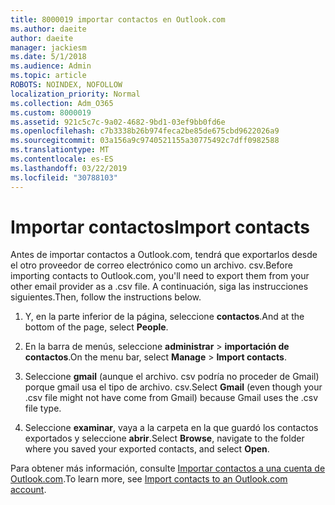 ```yaml
---
title: 8000019 importar contactos en Outlook.com
ms.author: daeite
author: daeite
manager: jackiesm
ms.date: 5/1/2018
ms.audience: Admin
ms.topic: article
ROBOTS: NOINDEX, NOFOLLOW
localization_priority: Normal
ms.collection: Adm_O365
ms.custom: 8000019
ms.assetid: 921c5c7c-9a02-4682-9bd1-03ef9bb0fd6e
ms.openlocfilehash: c7b3338b26b974feca2be85de675cbd9622026a9
ms.sourcegitcommit: 03a156a9c9740521155a30775492c7dff0982588
ms.translationtype: MT
ms.contentlocale: es-ES
ms.lasthandoff: 03/22/2019
ms.locfileid: "30788103"
---
```

# <a name="import-contacts"></a><span data-ttu-id="91df1-102">Importar contactos</span><span class="sxs-lookup"><span data-stu-id="91df1-102">Import contacts</span></span>

<span data-ttu-id="91df1-103">Antes de importar contactos a Outlook.com, tendrá que exportarlos desde el otro proveedor de correo electrónico como un archivo. csv.</span><span class="sxs-lookup"><span data-stu-id="91df1-103">Before importing contacts to Outlook.com, you'll need to export them from your other email provider as a .csv file.</span></span> <span data-ttu-id="91df1-104">A continuación, siga las instrucciones siguientes.</span><span class="sxs-lookup"><span data-stu-id="91df1-104">Then, follow the instructions below.</span></span>
  
1. <span data-ttu-id="91df1-105">Y, en la parte inferior de la página, seleccione **contactos**.</span><span class="sxs-lookup"><span data-stu-id="91df1-105">And at the bottom of the page, select **People**.</span></span> 
    
2. <span data-ttu-id="91df1-106">En la barra de menús, seleccione **administrar** \> **importación de contactos**.</span><span class="sxs-lookup"><span data-stu-id="91df1-106">On the menu bar, select **Manage** \> **Import contacts**.</span></span> 
    
3. <span data-ttu-id="91df1-107">Seleccione **gmail** (aunque el archivo. csv podría no proceder de Gmail) porque gmail usa el tipo de archivo. csv.</span><span class="sxs-lookup"><span data-stu-id="91df1-107">Select **Gmail** (even though your .csv file might not have come from Gmail) because Gmail uses the .csv file type.</span></span> 
    
4. <span data-ttu-id="91df1-108">Seleccione **examinar**, vaya a la carpeta en la que guardó los contactos exportados y seleccione **abrir**.</span><span class="sxs-lookup"><span data-stu-id="91df1-108">Select **Browse**, navigate to the folder where you saved your exported contacts, and select **Open**.</span></span> 
    
<span data-ttu-id="91df1-109">Para obtener más información, consulte [Importar contactos a una cuenta de Outlook.com](https://go.microsoft.com/fwlink/p/?linkid=873136).</span><span class="sxs-lookup"><span data-stu-id="91df1-109">To learn more, see [Import contacts to an Outlook.com account](https://go.microsoft.com/fwlink/p/?linkid=873136).</span></span>
  

